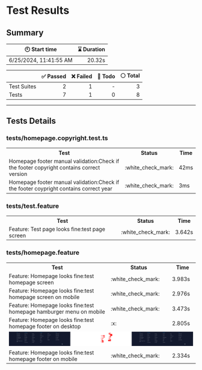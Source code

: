 # Test Results
  ## Summary
  
| :clock10: Start time | :hourglass: Duration |
| --- | ---: |
|6/25/2024, 11:41:55 AM|20.32s|

| | :white_check_mark: Passed | :x: Failed | :construction: Todo | :white_circle: Total |
| --- | ---: | ---: | ---:| ---: |
|Test Suites|2|1|-|3|
|Tests|7|1|0|8|



  ---
  ## Tests Details
  ### tests/homepage.copyright.test.ts
<table>
<tr><th>Test</th><th>Status</th><th>Time</th></tr>
<tr><td>Homepage footer manual validation:Check if the footer copyright contains correct version</td><td>:white_check_mark:</td><td>42ms</td></tr>
<tr><td>Homepage footer manual validation:Check if the footer coypright contains correct year</td><td>:white_check_mark:</td><td>3ms</td></tr>
</table>

### tests/test.feature
<table>
<tr><th>Test</th><th>Status</th><th>Time</th></tr>
<tr><td>Feature: Test page looks fine:test page screen</td><td>:white_check_mark:</td><td>3.642s</td></tr>
</table>

### tests/homepage.feature
<table>
<tr><th>Test</th><th>Status</th><th>Time</th></tr>
<tr><td>Feature: Homepage looks fine:test homepage screen</td><td>:white_check_mark:</td><td>3.983s</td></tr>
<tr><td>Feature: Homepage looks fine:test homepage screen on mobile</td><td>:white_check_mark:</td><td>2.976s</td></tr>
<tr><td>Feature: Homepage looks fine:test homepage hamburger menu on mobile</td><td>:white_check_mark:</td><td>3.473s</td></tr>
<tr><td>Feature: Homepage looks fine:test homepage footer on desktop</td><td>:x:</td><td>2.805s</td></tr>
<tr><td colspan="3"><img src="https://github.com/exadel-inc/esl/blob/diff-report/homepage-feature-feature-homepage-looks-fine-test-homepage-footer-on-desktop-1-snap-diff.png?raw=true" alt="Test Diff homepage-feature-feature-homepage-looks-fine-test-homepage-footer-on-desktop-1-snap-diff.png"/></td></tr><tr><td>Feature: Homepage looks fine:test homepage footer on mobile</td><td>:white_check_mark:</td><td>2.334s</td></tr>
</table>


